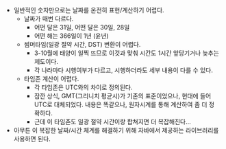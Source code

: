 - 일반적인 숫자만으로는 날짜를 온전히 표현/계산하기 어렵다.
	- 날짜가 매번 다르다.
		- 어떤 달은 31일, 어떤 달은 30일, 28일
		- 어떤 해는 366일이 1년 (윤년)
	- 썸머타임(일광 절약 시간, DST) 변환이 어렵다.
		- 3-10월에 태양이 일찍 뜨므로 이것과 맞춰 시간도 1시간 앞당기거나 늦추는 제도이다.
		- 각 나라마다 시행여부가 다르고, 시행하더라도 세부 내용이 다를 수 있다.
	- 타임존 계산이 어렵다.
		- 각 타임존은 UTC와의 차이로 정의된다.
		- 잠깐 상식, GMT(그리니치 평균시)가 기존의 표준이었으나, 현대에 들어 UTC로 대체되었다. 내용은 똑같으나, 원자시계를 통해 계산하여 좀 더 정확하다.
		- 근데 이 타임존도 일광 절약 시간이랑 합쳐지면 더 복잡해진다...
- 아무튼 이 복잡한 날짜/시간 체계를 해결하기 위해 자바에서 제공하는 라이브러리를 사용하면 된다.